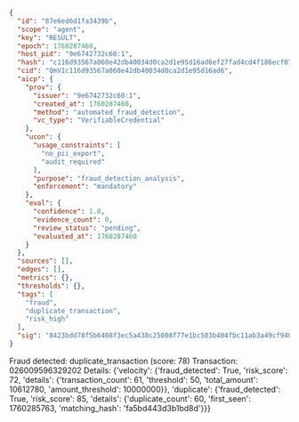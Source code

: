 ```json
{
  "id": "87e6ed6d1fa3439b",
  "scope": "agent",
  "key": "RESULT",
  "epoch": 1760287460,
  "host_pid": "9e6742732c60:1",
  "hash": "c116d93567a060e42db40034d0ca2d1e95d16ad6ef27fad4cd4f186ecf07ecfa",
  "cid": "QmV1c116d93567a060e42db40034d0ca2d1e95d16ad6",
  "aicp": {
    "prov": {
      "issuer": "9e6742732c60:1",
      "created_at": 1760287460,
      "method": "automated_fraud_detection",
      "vc_type": "VerifiableCredential"
    },
    "ucon": {
      "usage_constraints": [
        "no_pii_export",
        "audit_required"
      ],
      "purpose": "fraud_detection_analysis",
      "enforcement": "mandatory"
    },
    "eval": {
      "confidence": 1.0,
      "evidence_count": 0,
      "review_status": "pending",
      "evaluated_at": 1760287460
    }
  },
  "sources": [],
  "edges": [],
  "metrics": {},
  "thresholds": {},
  "tags": [
    "fraud",
    "duplicate_transaction",
    "risk_high"
  ],
  "sig": "8423bdd78f5b6408f3ec5a438c25008f77e1bc503b404fbc11ab3a49cf940e13"
}
```

Fraud detected: duplicate_transaction (score: 78)
Transaction: 026009596329202
Details: {'velocity': {'fraud_detected': True, 'risk_score': 72, 'details': {'transaction_count': 61, 'threshold': 50, 'total_amount': 10612780, 'amount_threshold': 10000000}}, 'duplicate': {'fraud_detected': True, 'risk_score': 85, 'details': {'duplicate_count': 60, 'first_seen': 1760285763, 'matching_hash': 'fa5bd443d3b1bd8d'}}}